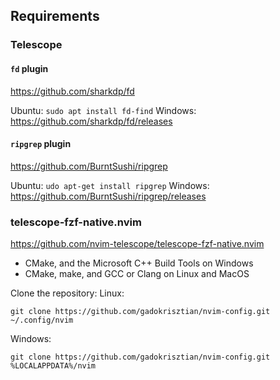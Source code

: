 
## Requirements

### Telescope

#### `fd` plugin
<https://github.com/sharkdp/fd>

Ubuntu: ```sudo apt install fd-find```
Windows: <https://github.com/sharkdp/fd/releases>

#### `ripgrep` plugin
<https://github.com/BurntSushi/ripgrep>

Ubuntu: ```udo apt-get install ripgrep```
Windows: <https://github.com/BurntSushi/ripgrep/releases>

### telescope-fzf-native.nvim
<https://github.com/nvim-telescope/telescope-fzf-native.nvim>

- CMake, and the Microsoft C++ Build Tools on Windows
- CMake, make, and GCC or Clang on Linux and MacOS


Clone the repository:
Linux:
```shell
git clone https://github.com/gadokrisztian/nvim-config.git ~/.config/nvim
```
Windows:
```shell
git clone https://github.com/gadokrisztian/nvim-config.git %LOCALAPPDATA%/nvim
```


